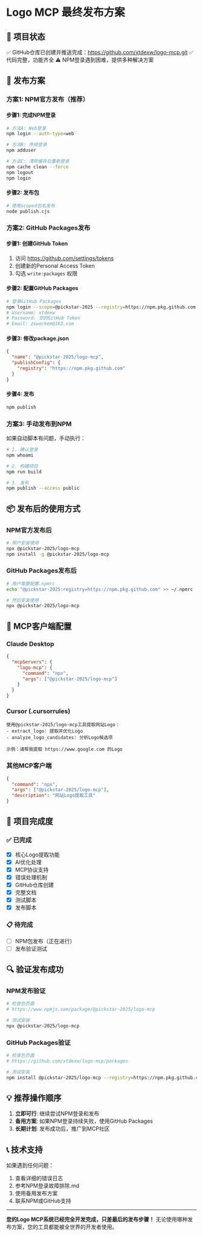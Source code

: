 # Logo MCP 最终发布方案

## 🎯 项目状态
✅ GitHub仓库已创建并推送完成：https://github.com/xtdexw/logo-mcp.git
✅ 代码完整，功能齐全
⚠️ NPM登录遇到困难，提供多种解决方案

## 🚀 发布方案

### 方案1: NPM官方发布（推荐）

#### 步骤1: 完成NPM登录
```bash
# 方法A: Web登录
npm login --auth-type=web

# 方法B: 传统登录
npm adduser

# 方法C: 清除缓存后重新登录
npm cache clean --force
npm logout
npm login
```

#### 步骤2: 发布包
```bash
# 使用scoped包名发布
node publish.cjs
```

### 方案2: GitHub Packages发布

#### 步骤1: 创建GitHub Token
1. 访问 https://github.com/settings/tokens
2. 创建新的Personal Access Token
3. 勾选 `write:packages` 权限

#### 步骤2: 配置GitHub Packages
```bash
# 登录GitHub Packages
npm login --scope=@pickstar-2025 --registry=https://npm.pkg.github.com
# Username: xtdexw
# Password: 您的GitHub Token
# Email: zxworkem@163.com
```

#### 步骤3: 修改package.json
```json
{
  "name": "@pickstar-2025/logo-mcp",
  "publishConfig": {
    "registry": "https://npm.pkg.github.com"
  }
}
```

#### 步骤4: 发布
```bash
npm publish
```

### 方案3: 手动发布到NPM

如果自动脚本有问题，手动执行：

```bash
# 1. 确认登录
npm whoami

# 2. 构建项目
npm run build

# 3. 发布
npm publish --access public
```

## 📦 发布后的使用方式

### NPM官方发布后
```bash
# 用户安装使用
npx @pickstar-2025/logo-mcp
npm install -g @pickstar-2025/logo-mcp
```

### GitHub Packages发布后
```bash
# 用户需要配置.npmrc
echo "@pickstar-2025:registry=https://npm.pkg.github.com" >> ~/.npmrc

# 然后安装使用
npx @pickstar-2025/logo-mcp
```

## 🔧 MCP客户端配置

### Claude Desktop
```json
{
  "mcpServers": {
    "logo-mcp": {
      "command": "npx",
      "args": ["@pickstar-2025/logo-mcp"]
    }
  }
}
```

### Cursor (.cursorrules)
```
使用@pickstar-2025/logo-mcp工具提取网站Logo：
- extract_logo: 提取并优化Logo
- analyze_logo_candidates: 分析Logo候选项

示例：请帮我提取 https://www.google.com 的Logo
```

### 其他MCP客户端
```json
{
  "command": "npx",
  "args": ["@pickstar-2025/logo-mcp"],
  "description": "网站Logo提取工具"
}
```

## 🎉 项目完成度

### ✅ 已完成
- [x] 核心Logo提取功能
- [x] AI优化处理
- [x] MCP协议支持
- [x] 错误处理机制
- [x] GitHub仓库创建
- [x] 完整文档
- [x] 测试脚本
- [x] 发布脚本

### 📋 待完成
- [ ] NPM包发布（正在进行）
- [ ] 发布验证测试

## 🔍 验证发布成功

### NPM发布验证
```bash
# 检查包页面
# https://www.npmjs.com/package/@pickstar-2025/logo-mcp

# 测试安装
npx @pickstar-2025/logo-mcp
```

### GitHub Packages验证
```bash
# 检查包页面
# https://github.com/xtdexw/logo-mcp/packages

# 测试安装
npm install @pickstar-2025/logo-mcp --registry=https://npm.pkg.github.com
```

## 💡 推荐操作顺序

1. **立即可行**: 继续尝试NPM登录和发布
2. **备用方案**: 如果NPM登录持续失败，使用GitHub Packages
3. **长期计划**: 发布成功后，推广到MCP社区

## 📞 技术支持

如果遇到任何问题：
1. 查看详细的错误日志
2. 参考NPM登录故障排除.md
3. 使用备用发布方案
4. 联系NPM或GitHub支持

---

**您的Logo MCP系统已经完全开发完成，只差最后的发布步骤！**
无论使用哪种发布方案，您的工具都能被全世界的开发者使用。